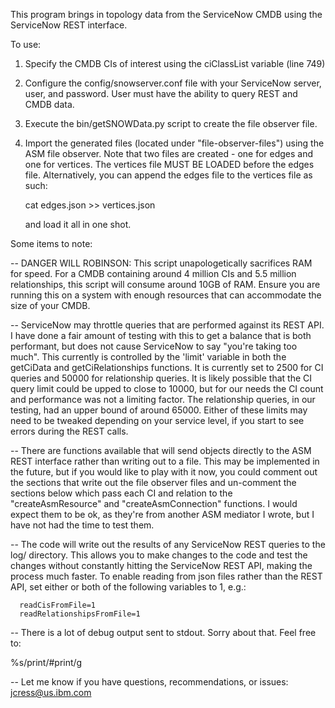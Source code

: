 This program brings in topology data from the ServiceNow CMDB using the ServiceNow REST
interface.

To use:

1. Specify the CMDB CIs of interest using the ciClassList variable (line 749)
2. Configure the config/snowserver.conf file with your ServiceNow server, user, and 
   password. User must have the ability to query REST and CMDB data.
3. Execute the bin/getSNOWData.py script to create the file observer file.
4. Import the generated files (located under "file-observer-files") using the ASM file
   observer. Note that two files are created - one for edges and one for vertices. The
   vertices file MUST BE LOADED before the edges file. Alternatively, you can append
   the edges file to the vertices file as such:

      cat edges<date>.json >> vertices<date>.json

   and load it all in one shot.

Some items to note:

-- DANGER WILL ROBINSON: This script unapologetically sacrifices RAM for speed. For a 
   CMDB containing around 4 million CIs and 5.5 million relationships, this script
   will consume around 10GB of RAM. Ensure you are running this on a system with 
   enough resources that can accommodate the size of your CMDB.

-- ServiceNow may throttle queries that are performed against its REST API. I have
   done a fair amount of testing with this to get a balance that is both performant,
   but does not cause ServiceNow to say "you're taking too much". This currently is
   controlled by the 'limit' variable in both the getCiData and getCiRelationships
   functions. It is currently set to 2500 for CI queries and 50000 for relationship
   queries. It is likely possible that the CI query limit could be upped to close to
   10000, but for our needs the CI count and performance was not a limiting factor.
   The relationship queries, in our testing, had an upper bound of around 65000.
   Either of these limits may need to be tweaked depending on your service level, if
   you start to see errors during the REST calls.

-- There are functions available that will send objects directly to the ASM REST
   interface rather than writing out to a file. This may be implemented in the future,
   but if you would like to play with it now, you could comment out the sections that
   write out the file observer files and un-comment the sections below which pass 
   each CI and relation to the "createAsmResource" and "createAsmConnection" functions.
   I would expect them to be ok, as they're from another ASM mediator I wrote, but I 
   have not had the time to test them.

-- The code will write out the results of any ServiceNow REST queries to the log/ 
   directory. This allows you to make changes to the code and test the changes without
   constantly hitting the ServiceNow REST API, making the process much faster. To
   enable reading from json files rather than the REST API, set either or both of the
   following variables to 1, e.g.: 
   
      readCisFromFile=1
      readRelationshipsFromFile=1

-- There is a lot of debug output sent to stdout. Sorry about that. Feel free to:

   %s/print/#print/g

-- Let me know if you have questions, recommendations, or issues: jcress@us.ibm.com


      


